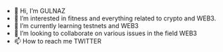 - 👋 Hi, I’m GULNAZ
- 👀 I’m interested in fitness and everything related to crypto and WEB3.
- 🌱 I’m currently learning testnets and WEB3
- 💞️ I’m looking to collaborate on various issues in the field WEB3
- 📫 How to reach me TWITTER
<!---
Gguggo/Gguggo is a ✨ special ✨ repository because its `README.md` (this file) appears on your GitHub profile.
You can click the Preview link to take a look at your changes.
--->

